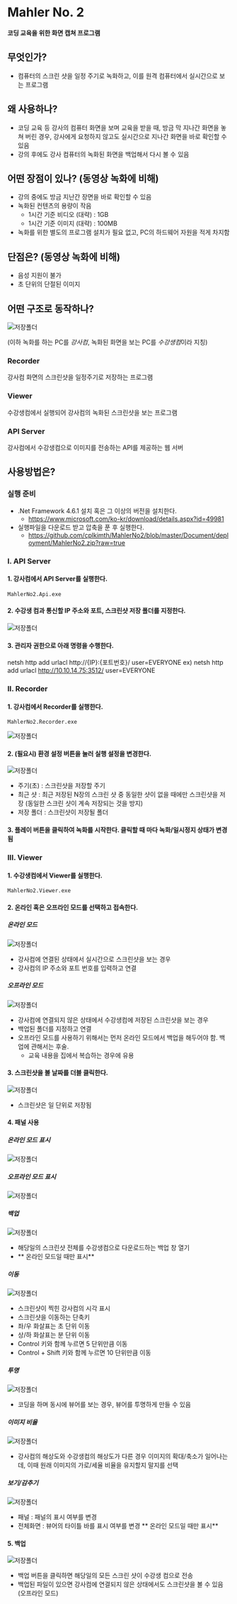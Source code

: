 # Mahler No. 2
**코딩 교육을 위한 화면 캡쳐 프로그램**

## 무엇인가?
+ 컴퓨터의 스크린 샷을 일정 주기로 녹화하고, 이를 원격 컴퓨터에서 실시간으로 보는 프로그램 

## 왜 사용하나?
+ 코딩 교육 등 강사의 컴퓨터 화면을 보며 교육을 받을 때, 방금 막 지나간 화면을 놓쳐 버린 경우, 강사에게 요청하지 않고도 실시간으로 지나간 화면을 바로 확인할 수 있음
+ 강의 후에도 강사 컴퓨터의 녹화된 화면을 백업해서 다시 볼 수 있음 

## 어떤 장점이 있나? (동영상 녹화에 비해)
+ 강의 중에도 방금 지난간 장면을 바로 확인할 수 있음 
+ 녹화된 컨텐츠의 용량이 작음
    + 1시간 기준 비디오 (대략) : 1GB
    + 1시간 기준 이미지 (대략) : 100MB
+ 녹화를 위한 별도의 프로그램 설치가 필요 없고, PC의 하드웨어 자원을 적게 차지함
 
## 단점은? (동영상 녹화에 비해)
+ 음성 지원이 불가
+ 초 단위의 단절된 이미지

## 어떤 구조로 동작하나?
![저장폴더](https://github.com/cplkimth/MahlerNo2/blob/master/Document/pics/%EC%A0%80%EC%9E%A5%ED%8F%B4%EB%8D%94.png?raw=true)

(이하 녹화를 하는 PC를 *강사컴*, 녹화된 화면을 보는 PC를 *수강생컴*이라 지칭)

### Recorder
강사컴 화면의 스크린샷을 일정주기로 저장하는 프로그램

### Viewer
수강생컴에서 실행되어 강사컴의 녹화된 스크린샷을 보는 프로그램

### API Server
강사컴에서 수강생컴으로 이미지를 전송하는 API를 제공하는 웹 서버  

## 사용방법은?
### 실행 준비
+ .Net Framework 4.6.1 설치 혹은 그 이상의 버전을 설치한다.
    + https://www.microsoft.com/ko-kr/download/details.aspx?id=49981
+ 실행파일을 다운로드 받고 압축을 푼 후 실행한다.
    + https://github.com/cplkimth/MahlerNo2/blob/master/Document/deployment/MahlerNo2.zip?raw=true


### I. API Server
#### 1. 강사컴에서 API Server를 실행한다.
```
MahlerNo2.Api.exe
```
#### 2. 수강생 컴과 통신할 IP 주소와 포트, 스크린샷 저장 폴더를 지정한다.
![저장폴더](https://github.com/cplkimth/MahlerNo2/blob/master/Document/pics/API.png?raw=true)

#### 3. 관리자 권한으로 아래 명령을 수행한다.
netsh http add urlacl http://{IP}:{포트번호}/ user=EVERYONE
ex) netsh http add urlacl http://10.10.14.75:3512/ user=EVERYONE

### II. Recorder
#### 1. 강사컴에서 Recorder를 실행한다.
```
MahlerNo2.Recorder.exe
```
![저장폴더](https://github.com/cplkimth/MahlerNo2/blob/master/Document/pics/Recorder.png?raw=true)

#### 2. (필요시) 환경 설정 버튼을 눌러 실행 설정을 변경한다.
![저장폴더](https://github.com/cplkimth/MahlerNo2/blob/master/Document/pics/RecorderOption.png?raw=true)
+ 주기(초) : 스크린샷을 저장할 주기
+ 최근 샷 : 최근 저장된 N장의 스크린 샷 중 동일한 샷이 없을 때에만 스크린샷을 저장 (동일한 스크린 샷이 계속 저장되는 것을 방지)
+ 저장 폴더 : 스크린샷이 저장될 폴더

#### 3. 플레이 버튼을 클릭하여 녹화를 시작한다. 클릭할 때 마다 녹화/일시정지 상태가 변경됨

### III. Viewer
#### 1. 수강생컴에서 Viewer를 실행한다.
```
MahlerNo2.Viewer.exe
```

#### 2. 온라인 혹은 오프라인 모드를 선택하고 접속한다.
##### 온라인 모드
![저장폴더](https://github.com/cplkimth/MahlerNo2/blob/master/Document/pics/Online.png?raw=true)

+ 강사컴에 연결된 상태에서 실시간으로 스크린샷을 보는 경우
+ 강사컴의 IP 주소와 포트 번호를 입력하고 연결

##### 오프라인 모드
![저장폴더](https://github.com/cplkimth/MahlerNo2/blob/master/Document/pics/Offline.png?raw=true)

+ 강사컴에 연결되지 않은 상태에서 수강생컴에 저장된 스크린샷을 보는 경우
+ 백업된 폴더를 지정하고 연결
+ 오프라인 모드를 사용하기 위해서는 먼저 온라인 모드에서 백업을 해두어야 함. 백업에 관해서는 후술.
    + 교육 내용을 집에서 복습하는 경우에 유용
     
#### 3. 스크린샷을 볼 날짜를 더블 클릭한다.
![저장폴더](https://github.com/cplkimth/MahlerNo2/blob/master/Document/pics/Connected.png?raw=true)

+ 스크린샷은 일 단위로 저장됨

#### 4. 패널 사용
##### 온라인 모드 표시
![저장폴더](https://github.com/cplkimth/MahlerNo2/blob/master/Document/pics/On.png?raw=true)

##### 오프라인 모드 표시
![저장폴더](https://github.com/cplkimth/MahlerNo2/blob/master/Document/pics/Off.png?raw=true)

##### 백업
![저장폴더](https://github.com/cplkimth/MahlerNo2/blob/master/Document/pics/Backup.png?raw=true)
+ 해당일의 스크린샷 전체를 수강생컴으로 다운로드하는 백업 창 열기
+ ** 온라인 모드일 때만 표시**

##### 이동
![저장폴더](https://github.com/cplkimth/MahlerNo2/blob/master/Document/pics/%EC%9D%B4%EB%8F%99.png?raw=true)
+ 스크린샷이 찍힌 강사컴의 시각 표시
+ 스크린샷을 이동하는 단축키 
+ 좌/우 화살표는 초 단위 이동
+ 상/하 화살표는 분 단위 이동
+ Control 키와 함께 누르면 5 단위만큼 이동
+ Control + Shift 키와 함께 누르면 10 단위만큼 이동

##### 투명
![저장폴더](https://github.com/cplkimth/MahlerNo2/blob/master/Document/pics/%ED%88%AC%EB%AA%85.png?raw=true)
+ 코딩을 하며 동시에 뷰어를 보는 경우, 뷰어를 투명하게 만들 수 있음

##### 이미지 비율
![저장폴더](https://github.com/cplkimth/MahlerNo2/blob/master/Document/pics/%EC%9D%B4%EB%AF%B8%EC%A7%80%20%EB%B9%84%EC%9C%A8.png?raw=true)
+ 강사컴의 해상도와 수강생컴의 해상도가 다른 경우 이미지의 확대/축소가 일어나는데, 이때 원래 이미지의 가로/세율 비율을 유지할지 말지를 선택

##### 보기/감추기
![저장폴더](https://github.com/cplkimth/MahlerNo2/blob/master/Document/pics/%EB%B3%B4%EA%B8%B0_%EA%B0%90%EC%B6%94%EA%B8%B0.png?raw=true)
+ 패널 : 패널의 표시 여부를 변경
+ 전체화면 : 뷰어의 타이틀 바를 표시 여부를 변경 
** 온라인 모드일 때만 표시**

#### 5. 백업
![저장폴더](https://github.com/cplkimth/MahlerNo2/blob/master/Document/pics/backup_progress.png?raw=true)
+ 백업 버튼을 클릭하면 해당일의 모든 스크린 샷이 수강생 컴으로 전송
+ 백업된 파일이 있으면 강사컴에 연결되지 않은 상태에서도 스크린샷을 볼 수 있음 (오프라인 모드) 
